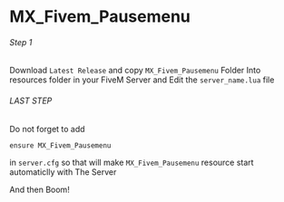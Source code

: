 # MX_Fivem_Pausemenu

###### Step 1
Download `Latest Release` and copy `MX_Fivem_Pausemenu` Folder Into resources folder in your FiveM Server and Edit the `server_name.lua` file

###### LAST STEP
Do not forget to add

`ensure MX_Fivem_Pausemenu`

in `server.cfg` so that will make `MX_Fivem_Pausemenu` resource start automaticlly with The Server

And then Boom!
